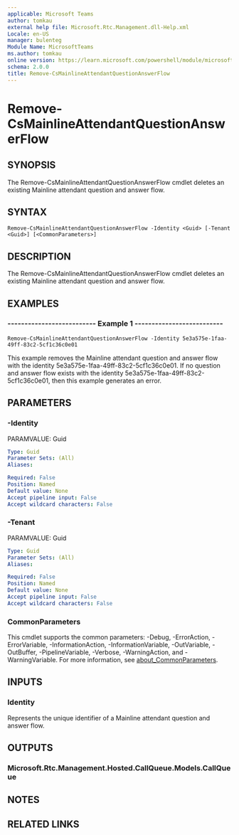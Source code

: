 ```yaml
---
applicable: Microsoft Teams
author: tomkau
external help file: Microsoft.Rtc.Management.dll-Help.xml
Locale: en-US
manager: bulenteg
Module Name: MicrosoftTeams
ms.author: tomkau
online version: https://learn.microsoft.com/powershell/module/microsoftteams/Remove-CsMainlineAttendantQuestionAnswerFlow
schema: 2.0.0
title: Remove-CsMainlineAttendantQuestionAnswerFlow
---
```


# Remove-CsMainlineAttendantQuestionAnswerFlow

## SYNOPSIS
The Remove-CsMainlineAttendantQuestionAnswerFlow cmdlet deletes an existing Mainline attendant question and answer flow.

## SYNTAX

```
Remove-CsMainlineAttendantQuestionAnswerFlow -Identity <Guid> [-Tenant <Guid>] [<CommonParameters>]
```

## DESCRIPTION
The Remove-CsMainlineAttendantQuestionAnswerFlow cmdlet deletes an existing Mainline attendant question and answer flow.

## EXAMPLES

### -------------------------- Example 1 --------------------------
```
Remove-CsMainlineAttendantQuestionAnswerFlow -Identity 5e3a575e-1faa-49ff-83c2-5cf1c36c0e01
```

This example removes the Mainline attendant question and answer flow with the identity 5e3a575e-1faa-49ff-83c2-5cf1c36c0e01. If no question and answer flow exists with the identity 5e3a575e-1faa-49ff-83c2-5cf1c36c0e01, then this example generates an error.

## PARAMETERS

### -Identity
PARAMVALUE: Guid

```yaml
Type: Guid
Parameter Sets: (All)
Aliases:

Required: False
Position: Named
Default value: None
Accept pipeline input: False
Accept wildcard characters: False
```

### -Tenant
PARAMVALUE: Guid

```yaml
Type: Guid
Parameter Sets: (All)
Aliases:

Required: False
Position: Named
Default value: None
Accept pipeline input: False
Accept wildcard characters: False
```

### CommonParameters
This cmdlet supports the common parameters: -Debug, -ErrorAction, -ErrorVariable, -InformationAction, -InformationVariable, -OutVariable, -OutBuffer, -PipelineVariable, -Verbose, -WarningAction, and -WarningVariable. For more information, see [about_CommonParameters](https://go.microsoft.com/fwlink/?LinkID=113216).

## INPUTS

### Identity
Represents the unique identifier of a Mainline attendant question and answer flow.

## OUTPUTS

### Microsoft.Rtc.Management.Hosted.CallQueue.Models.CallQueue

## NOTES

## RELATED LINKS

